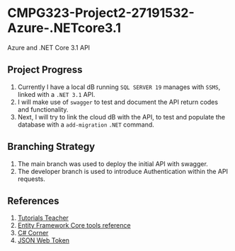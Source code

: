 # CMPG323-Project2-27191532-Azure-.NETcore3.1
Azure and .NET Core 3.1 API

## Project Progress
1. Currently I have a local dB running ```SQL SERVER 19``` manages with ```SSMS```, linked with a ```.NET 3.1``` API.
2. I will make use of ```swagger``` to test and document the API return codes and functionality.
3. Next, I will try to link the cloud dB with the API, to test and populate the database with a ```add-migration``` ```.NET``` command.

## Branching Strategy 
1. The main branch was used to deploy the initial API with swagger.
2. The developer branch is used to introduce Authentication within the API requests.

## References
1. <a href="https://www.tutorialsteacher.com/sqlserver/install-sql-server">Tutorials Teacher</a>
2. <a href="https://docs.microsoft.com/en-us/ef/core/cli/dotnet">Entity Framework Core tools reference</a>
3. <a href="https://www.c-sharpcorner.com/blogs/implement-swagger-in-asp-net-core-31-web-api">C# Corner</a>
4. <a href="https://jwt.io/introduction/">JSON Web Token</a>